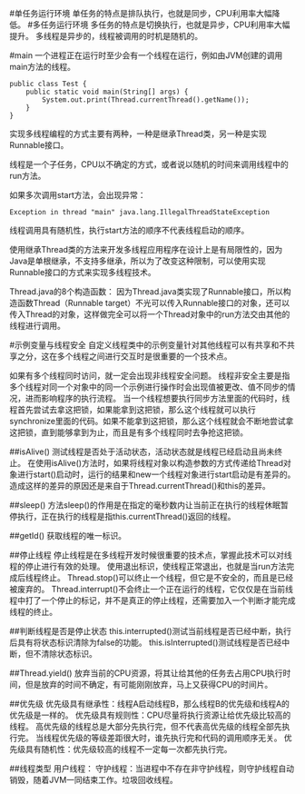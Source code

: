 #单任务运行环境
单任务的特点是排队执行，也就是同步，CPU利用率大幅降低。
#多任务运行环境
多任务的特点是切换执行，也就是异步，CPU利用率大幅提升。
多线程是异步的，线程被调用的时机是随机的。

#main
一个进程正在运行时至少会有一个线程在运行，例如由JVM创建的调用main方法的线程。
```
public class Test {
    public static void main(String[] args) {
        System.out.print(Thread.currentThread().getName());
    }
}
```

实现多线程编程的方式主要有两种，一种是继承Thread类，另一种是实现Runnable接口。

线程是一个子任务，CPU以不确定的方式，或者说以随机的时间来调用线程中的run方法。

如果多次调用start方法，会出现异常：
```
Exception in thread "main" java.lang.IllegalThreadStateException
```
线程调用具有随机性，执行start方法的顺序不代表线程启动的顺序。

使用继承Thread类的方法来开发多线程应用程序在设计上是有局限性的，因为Java是单根继承，不支持多继承，所以为了改变这种限制，可以使用实现Runnable接口的方式来实现多线程技术。

Thread.java的8个构造函数：
因为Thread.java类实现了Runnable接口，所以构造函数Thread（Runnable target）不光可以传入Runnable接口的对象，还可以传入Thread的对象，这样做完全可以将一个Thread对象中的run方法交由其他的线程进行调用。


#示例变量与线程安全
自定义线程类中的示例变量针对其他线程可以有共享和不共享之分，这在多个线程之间进行交互时是很重要的一个技术点。


如果有多个线程同时访问，就一定会出现非线程安全问题。
线程非安全主要是指多个线程对同一个对象中的同一个示例进行操作时会出现值被更改、值不同步的情况，进而影响程序的执行流程。
当一个线程想要执行同步方法里面的代码时，线程首先尝试去拿这把锁，如果能拿到这把锁，那么这个线程就可以执行synchronize里面的代码。如果不能拿到这把锁，那么这个线程就会不断地尝试拿这把锁，直到能够拿到为止，而且是有多个线程同时去争抢这把锁。



##isAlive()
测试线程是否处于活动状态，活动状态就是线程已经启动且尚未终止。
在使用isAlive()方法时，如果将线程对象以构造参数的方式传递给Thread对象进行start()启动时，运行的结果和new一个线程对象进行start启动是有差异的。造成这样的差异的原因还是来自于Thread.currentThread()和this的差异。


##sleep()
方法sleep()的作用是在指定的毫秒数内让当前正在执行的线程休眠暂停执行，正在执行的线程是指this.currentThread()返回的线程。


##getId()
获取线程的唯一标识。


##停止线程
停止线程是在多线程开发时候很重要的技术点，掌握此技术可以对线程的停止进行有效的处理。
使用退出标识，使线程正常退出，也就是当run方法完成后线程终止。
Thread.stop()可以终止一个线程，但它是不安全的，而且是已经被废弃的。
Thread.interrupt()不会终止一个正在运行的线程，它仅仅是在当前线程中打了一个停止的标记，并不是真正的停止线程，还需要加入一个判断才能完成线程的终止。

##判断线程是否是停止状态
this.interrupted()测试当前线程是否已经中断，执行后具有将状态标识清除为false的功能。
this.isInterrupted()测试线程是否已经中断，但不清除状态标识。


##Thread.yield()
放弃当前的CPU资源，将其让给其他的任务去占用CPU执行时间，但是放弃的时间不确定，有可能刚刚放弃，马上又获得CPU的时间片。

##优先级
优先级具有继承性：线程A启动线程B，那么线程B的优先级和线程A的优先级是一样的。
优先级具有规则性：CPU尽量将执行资源让给优先级比较高的线程。
高优先级的线程总是大部分先执行完，但不代表高优先级的线程全部先执行完。
当线程优先级的等级差距很大时，谁先执行完和代码的调用顺序无关。
优先级具有随机性：优先级较高的线程不一定每一次都先执行完。

##线程类型
用户线程：
守护线程：当进程中不存在非守护线程，则守护线程自动销毁，随着JVM一同结束工作。垃圾回收线程。

